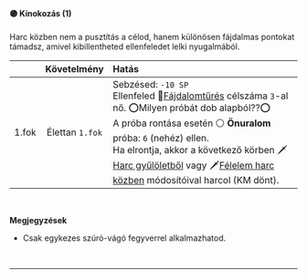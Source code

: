 #### 🟣 Kínokozás (1)

Harc közben nem a pusztítás a célod, hanem különösen fájdalmas pontokat támadsz, amivel kibillentheted ellenfeledet lelki nyugalmából.

|       |   Követelmény   | Hatás                                                                                                                                                                                                                                                                                                                                                                                                                                                                 |
| :---- | :-------------: | :-------------------------------------------------------------------------------------------------------------------------------------------------------------------------------------------------------------------------------------------------------------------------------------------------------------------------------------------------------------------------------------------------------------------------------------------------------------------- |
| 1.fok | Élettan `1.fok` | Sebzésed: `-10 SP`<br />Ellenfeled 🔵[Fájdalomtűrés](../kepzettsegek/fajdalomtures.md) célszáma `3`-al nő. ⭕Milyen próbát dob alapból??⭕<br />A próba rontása esetén ⚪ **Önuralom** próba: `6` (nehéz) ellen.<br />Ha elrontja, akkor a következő körben 🗡️[Harc gyűlöletből](../060_10_harci_helyzetek.md#harc-gy%C5%B1l%C3%B6letb%C5%91l) vagy 🗡️[Félelem harc közben](../060_10_harci_helyzetek.md#f%C3%A9lelem-harc-k%C3%B6zben) módosítóival harcol (KM dönt). |

<br />

**Megjegyzések**

- Csak egykezes szúró-vágó fegyverrel alkalmazhatod.

<br />

---
